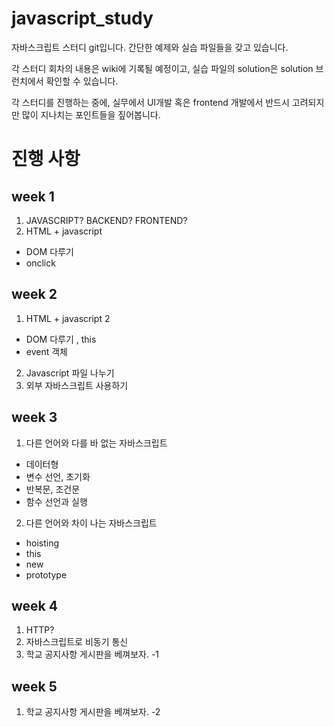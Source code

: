 # javascript_study

자바스크립트 스터디 git입니다. 
간단한 예제와 실습 파일들을 갖고 있습니다. 

각 스터디 회차의 내용은 wiki에 기록될 예정이고,
실습 파일의 solution은 solution 브런치에서 확인할 수 있습니다. 

각 스터디를 진행하는 중에, 실무에서 UI개발 혹은 frontend 개발에서
반드시 고려되지만 많이 지나치는 포인트들을 짚어봅니다. 

# 진행 사항 
## week 1  
1. JAVASCRIPT? BACKEND? FRONTEND? 
2. HTML + javascript
- DOM 다루기
- onclick

## week 2  
1. HTML + javascript 2
- DOM 다루기 , this
- event 객체
2. Javascript 파일 나누기
3. 외부 자바스크립트 사용하기

## week 3
1. 다른 언어와 다를 바 없는 자바스크립트
- 데이터형 
- 변수 선언, 초기화
- 반복문, 조건문 
- 함수 선언과 실행 
2. 다른 언어와 차이 나는 자바스크립트
- hoisting
- this
- new
- prototype

## week 4
1. HTTP?
2. 자바스크립트로 비동기 통신
3. 학교 공지사항 게시판을 베껴보자. -1
## week 5 
1. 학교 공지사항 게시판을 베껴보자. -2
